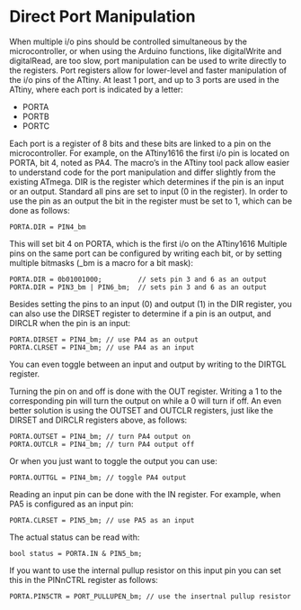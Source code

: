 # Direct Port Manipulation
When multiple i/o pins should be controlled simultaneous by the microcontroller, or when using the Arduino functions, like digitalWrite and digitalRead, are too slow, port manipulation can be used to write directly to the registers.
Port registers allow for lower-level and faster manipulation of the i/o pins of the ATtiny. At least 1 port, and up to 3 ports are used in the ATtiny, where each port is indicated by a letter:
*	PORTA
*	PORTB
*	PORTC

Each port is a register of 8 bits and these bits are linked to a pin on the microcontroller. For example, on the ATtiny1616 the first i/o pin is located on PORTA, bit 4, noted as PA4.
The macro’s in the ATtiny tool pack allow easier to understand code for the port manipulation and differ slightly from the existing ATmega. 
DIR is the register which determines if the pin is an input or an output. Standard all pins are set to input (0 in the register). In order to use the pin as an output the bit in the register must be set to 1, which can be done as follows:

    PORTA.DIR = PIN4_bm

This will set bit 4 on PORTA, which is the first i/o on the ATtiny1616
Multiple pins on the same port can be configured by writing each bit, or by setting multiple bitmasks (_bm is a macro for a bit mask):

    PORTA.DIR = 0b01001000;         // sets pin 3 and 6 as an output
    PORTA.DIR = PIN3_bm | PIN6_bm;  // sets pin 3 and 6 as an output

Besides setting the pins to an input (0) and output (1) in the DIR register, you can also use the DIRSET register to determine if a pin is an output, and DIRCLR when the pin is an input:

    PORTA.DIRSET = PIN4_bm; // use PA4 as an output
    PORTA.CLRSET = PIN4_bm; // use PA4 as an input

You can even toggle between an input and output by writing to the DIRTGL register.

Turning the pin on and off is done with the OUT register. Writing a 1 to the corresponding pin will turn the output on while a 0 will turn if off. An even better solution is using the OUTSET and OUTCLR registers, just like the DIRSET and DIRCLR registers above, as follows: 

    PORTA.OUTSET = PIN4_bm; // turn PA4 output on
    PORTA.OUTCLR = PIN4_bm; // turn PA4 output off

Or when you just want to toggle the output you can use:

    PORTA.OUTTGL = PIN4_bm; // toggle PA4 output

Reading an input pin can be done with the IN register. For example, when PA5 is configured as an input pin:

    PORTA.CLRSET = PIN5_bm; // use PA5 as an input
    
The actual status can be read with:

    bool status = PORTA.IN & PIN5_bm;

If you want to use the internal pullup resistor on this input pin you can set this in the PINnCTRL register as follows:

    PORTA.PIN5CTR = PORT_PULLUPEN_bm; // use the insertnal pullup resistor


